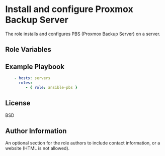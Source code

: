 Install and configure Proxmox Backup Server
=========

The role installs and configures PBS (Proxmox Backup Server) on a server.

Role Variables
--------------

Example Playbook
----------------

```yaml
    - hosts: servers
      roles:
         - { role: ansible-pbs }
```

License
-------

BSD

Author Information
------------------

An optional section for the role authors to include contact information, or a website (HTML is not allowed).

